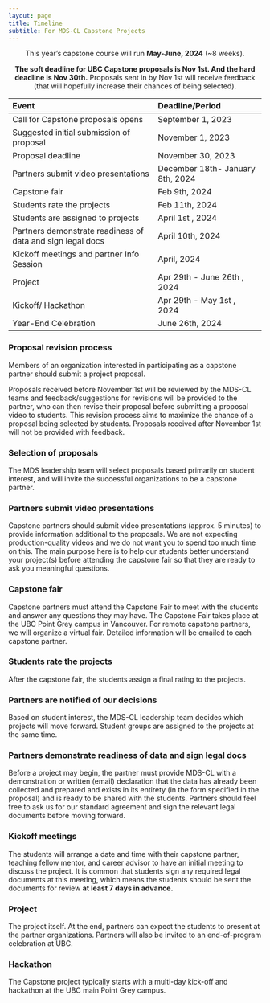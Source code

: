 ```yaml
---
layout: page
title: Timeline
subtitle: For MDS-CL Capstone Projects
---
```


<p style="text-align: center;">This year’s capstone course will run <b>May-June, 2024</b> (~8 weeks).</p>

<p style="text-align: center;"><b>The soft deadline for UBC Capstone proposals is Nov 1st. And the hard deadline is Nov 30th.</b> Proposals sent in by Nov 1st will receive feedback (that will hopefully increase their chances of being selected).</p> 

| Event  | Deadline/Period |
| :------------- | :------------- |
| Call for Capstone proposals opens | September 1, 2023 |
| Suggested initial submission of proposal  | November 1, 2023 |
| Proposal deadline | November 30, 2023 |
| Partners submit video presentations  | December 18th- January 8th, 2024 |
| Capstone fair | Feb 9th, 2024 |
| Students rate the projects  | Feb 11th, 2024 |
| Students are assigned to projects  | April 1st , 2024 |
| Partners demonstrate readiness of data and sign legal docs | April 10th, 2024 |
| Kickoff meetings and partner Info Session | April, 2024 |
| Project | Apr 29th - June 26th , 2024 |
| Kickoff/ Hackathon | Apr 29th  - May 1st , 2024 |
| Year-End Celebration | June 26th, 2024 |

### Proposal revision process 

Members of an organization interested in participating as a capstone partner should submit a project proposal. 

Proposals received before November 1st will be reviewed by the MDS-CL teams and feedback/suggestions for revisions will be provided to the partner, who can then revise their proposal before submitting a proposal video to students. This revision process aims to maximize the chance of a proposal being selected by students. Proposals received after November 1st will not be provided with feedback. 

### Selection of proposals 

The MDS leadership team will select proposals based primarily on student interest, and will invite the successful organizations to be a capstone partner. 

### Partners submit video presentations 

Capstone partners should submit video presentations (approx. 5 minutes) to provide information additional to the proposals. We are not expecting production-quality videos and we do not want you to spend too much time on this. The main purpose here is to help our students better understand your project(s) before attending the capstone fair so that they are ready to ask you meaningful questions. 

### Capstone fair 

Capstone partners must attend the Capstone Fair to meet with the students and answer any questions they may have. The Capstone Fair takes place at the UBC Point Grey campus in Vancouver. For remote capstone partners, we will organize a virtual fair. Detailed information will be emailed to each capstone partner. 

### Students rate the projects 

After the capstone fair, the students assign a final rating to the projects. 

### Partners are notified of our decisions 

Based on student interest, the MDS-CL leadership team decides which projects will move forward. Student groups are assigned to the projects at the same time. 

### Partners demonstrate readiness of data and sign legal docs 

Before a project may begin, the partner must provide MDS-CL with a demonstration or written (email) declaration that the data has already been collected and prepared and exists in its entirety (in the form specified in the proposal) and is ready to be shared with the students. Partners should feel free to ask us for our standard agreement and sign the relevant legal documents before moving forward. 

### Kickoff meetings 

The students will arrange a date and time with their capstone partner, teaching fellow mentor, and career advisor to have an initial meeting to discuss the project. It is common that students sign any required legal documents at this meeting, which means the students should be sent the documents for review <b>at least 7 days in advance.</b> 

### Project 

The project itself. At the end, partners can expect the students to present at the partner organizations. Partners will also be invited to an end-of-program celebration at UBC. 

### Hackathon 

The Capstone project typically starts with a multi-day kick-off and hackathon at the UBC main Point Grey campus.
